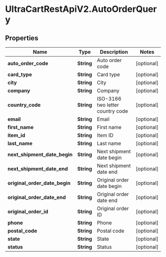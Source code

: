 # UltraCartRestApiV2.AutoOrderQuery

## Properties
Name | Type | Description | Notes
------------ | ------------- | ------------- | -------------
**auto_order_code** | **String** | Auto order code | [optional] 
**card_type** | **String** | Card type | [optional] 
**city** | **String** | City | [optional] 
**company** | **String** | Company | [optional] 
**country_code** | **String** | ISO-3166 two letter country code | [optional] 
**email** | **String** | Email | [optional] 
**first_name** | **String** | First name | [optional] 
**item_id** | **String** | Item ID | [optional] 
**last_name** | **String** | Last name | [optional] 
**next_shipment_date_begin** | **String** | Next shipment date begin | [optional] 
**next_shipment_date_end** | **String** | Next shipment date end | [optional] 
**original_order_date_begin** | **String** | Original order date begin | [optional] 
**original_order_date_end** | **String** | Original order date end | [optional] 
**original_order_id** | **String** | Original order ID | [optional] 
**phone** | **String** | Phone | [optional] 
**postal_code** | **String** | Postal code | [optional] 
**state** | **String** | State | [optional] 
**status** | **String** | Status | [optional] 


